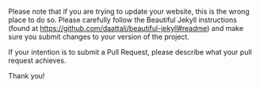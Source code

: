 Please note that if you are trying to update your website, this is the wrong place to do so. Please carefully follow the Beautiful Jekyll instructions (found at https://github.com/daattali/beautiful-jekyll#readme) and make sure you submit changes to your version of the project.

If your intention is to submit a Pull Request, please describe what your pull request achieves.

Thank you!
